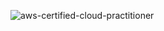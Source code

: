 
![aws-certified-cloud-practitioner](https://user-images.githubusercontent.com/57816597/220471979-8c028dba-bcf5-4810-ab07-607d8b16b26a.png)





